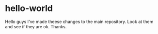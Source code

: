 # hello-world
Hello guys I've made theese changes to the main repository. Look at them and see if they are ok. Thanks.

